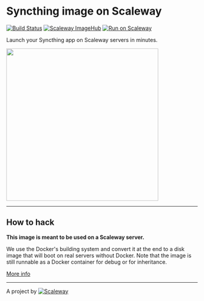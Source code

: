 # Syncthing image on Scaleway

[![Build Status](https://travis-ci.org/scaleway-community/scaleway-syncthing.svg?branch=master)](https://travis-ci.org/scaleway-community/scaleway-syncthing)
[![Scaleway ImageHub](https://img.shields.io/badge/ImageHub-view-ff69b4.svg)](https://hub.scaleway.com/syncthing.html)
[![Run on Scaleway](https://img.shields.io/badge/Scaleway-run-69b4ff.svg)](https://cloud.scaleway.com/#/servers/new?image=75aad834-6fe6-4ffc-860a-2052fe539adf)


Launch your Syncthing app on Scaleway servers in minutes.

<img src="https://raw.githubusercontent.com/syncthing/syncthing/master/assets/logo-256.png" width="400px" />

---

## How to hack

**This image is meant to be used on a Scaleway server.**

We use the Docker's building system and convert it at the end to a disk image that will boot on real servers without Docker. Note that the image is still runnable as a Docker container for debug or for inheritance.

[More info](https://github.com/scaleway/image-builder)

---

A project by [![Scaleway](https://avatars1.githubusercontent.com/u/5185491?v=3&s=42)](https://www.scaleway.com/)

